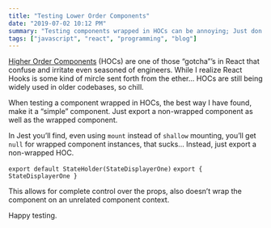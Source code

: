```yaml
---
title: "Testing Lower Order Components"
date: "2019-07-02 10:12 PM"
summary: "Testing components wrapped in HOCs can be annoying; Just don't do it."
tags: ["javascript", "react", "programming", "blog"]
---
```


[Higher Order Components](https://reactjs.org/docs/higher-order-components.html) (HOCs) are one of those “gotcha”’s in React that confuse and irritate even seasoned of engineers. While I realize React Hooks is some kind of mircle sent forth from the ether... HOCs are still being widely used in older codebases, so chill.

When testing a component wrapped in HOCs, the best way I have found, make it a “simple” component. Just export a non-wrapped component as well as the wrapped component.

In Jest you’ll find, even using `mount` instead of `shallow` mounting, you’ll get `null` for wrapped component instances, that sucks… Instead, just export a non-wrapped HOC.

`export default StateHolder(StateDisplayerOne)`
`export { StateDisplayerOne }`

This allows for complete control over the props, also doesn’t wrap the component on an unrelated component context.

Happy testing.
